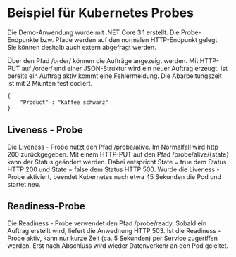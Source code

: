 # Beispiel für Kubernetes Probes

Die Demo-Anwendung wurde mit .NET Core 3.1 erstellt. Die Probe-Endpunkte bzw. Pfade werden auf den normalen HTTP-Endpunkt gelegt. Sie können deshalb auch extern abgefragt werden.

Über den Pfad /order/ können die Aufträge angezeigt werden. Mit HTTP-PUT auf /order/ und einer JSON-Struktur wird ein neuer Auftrag erzeugt. Ist bereits ein Auftrag aktiv kommt eine Fehlermeldung. Die Abarbeitungszeit ist mit 2 Miunten fest codiert.

```
{
    "Product" : "Kaffee schwarz"
}
```

## Liveness - Probe
Die Liveness - Probe nutzt den Pfad /probe/alive. Im Normalfall wird http 200 zurückgegeben.
Mit einem HTTP-PUT auf den Pfad /probe/alive/{state} kann der Status geändert werden.
Dabei entspricht State = true dem Status HTTP 200 und State = false dem Status HTTP 500.
Wurde die Liveness - Probe aktiviert, beendet Kubernetes nach etwa 45 Sekunden die Pod und startet neu.

## Readiness-Probe
Die Readiness - Probe verwendet den Pfad /probe/ready. Sobald ein Auftrag erstellt wird, liefert die Anwednung HTTP 503. 
Ist die Readiness - Probe aktiv, kann nur kurze Zeit (ca. 5 Sekunden) per Service zugeriffen werden. Erst nach Abschluss wird wieder Datenverkehr an den Pod geleitet.
